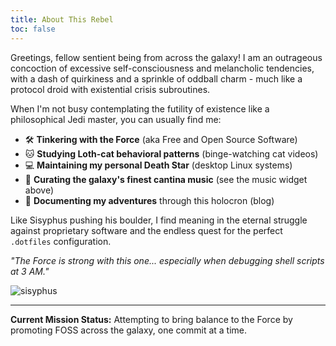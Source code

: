 ```yaml
---
title: About This Rebel
toc: false
---
```


Greetings, fellow sentient being from across the galaxy! I am an outrageous concoction of excessive self-consciousness and melancholic tendencies, with a dash of quirkiness and a sprinkle of oddball charm - much like a protocol droid with existential crisis subroutines.

When I'm not busy contemplating the futility of existence like a philosophical Jedi master, you can usually find me:

- 🛠️ **Tinkering with the Force** (aka Free and Open Source Software)
- 🐱 **Studying Loth-cat behavioral patterns** (binge-watching cat videos)
- 💻 **Maintaining my personal Death Star** (desktop Linux systems)
- 🎵 **Curating the galaxy's finest cantina music** (see the music widget above)
- 📜 **Documenting my adventures** through this holocron (blog)

Like Sisyphus pushing his boulder, I find meaning in the eternal struggle against proprietary software and the endless quest for the perfect `.dotfiles` configuration.

*"The Force is strong with this one... especially when debugging shell scripts at 3 AM."*

![sisyphus](avatar.jpg "This is the way")

---

**Current Mission Status:** Attempting to bring balance to the Force by promoting FOSS across the galaxy, one commit at a time.